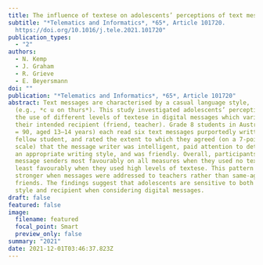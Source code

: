```yaml
---
title: The influence of textese on adolescents’ perceptions of text message writers
subtitle: "*Telematics and Informatics*, *65*, Article 101720.
  https://doi.org/10.1016/j.tele.2021.101720"
publication_types:
  - "2"
authors:
  - N. Kemp
  - J. Graham
  - R. Grieve
  - E. Beyersmann
doi: ""
publication: "*Telematics and Informatics*, *65*, Article 101720"
abstract: Text messages are characterised by a casual language style, ‘textese’
  (e.g., *c u on thurs*). This study investigated adolescents’ perceptions of
  the use of different levels of textese in digital messages which varied in
  their intended recipient (friend, teacher). Grade 8 students in Australia (*N*
  = 90, aged 13–14 years) each read six text messages purportedly written by a
  fellow student, and rated the extent to which they agreed (on a 7-point Likert
  scale) that the message writer was intelligent, paid attention to detail, used
  an appropriate writing style, and was friendly. Overall, participants rated
  message senders most favourably on all measures when they used no textese, and
  least favourably when they used high levels of textese. This pattern was even
  stronger when messages were addressed to teachers rather than same-aged
  friends. The findings suggest that adolescents are sensitive to both writing
  style and recipient when considering digital messages.
draft: false
featured: false
image:
  filename: featured
  focal_point: Smart
  preview_only: false
summary: "2021"
date: 2021-12-01T03:46:37.823Z
---
```

